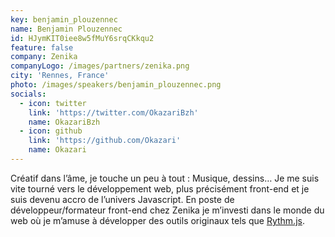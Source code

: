 ```yaml
---
key: benjamin_plouzennec
name: Benjamin Plouzennec
id: HJymKIT0iee8w5fMuY6srqCKkqu2
feature: false
company: Zenika
companyLogo: /images/partners/zenika.png
city: 'Rennes, France'
photo: /images/speakers/benjamin_plouzennec.png
socials:
  - icon: twitter
    link: 'https://twitter.com/OkazariBzh'
    name: OkazariBzh
  - icon: github
    link: 'https://github.com/Okazari'
    name: Okazari
---
```

Créatif dans l’âme, je touche un peu à tout : Musique, dessins… Je me suis vite tourné vers le développement web, plus précisément front-end et je suis devenu accro de l’univers Javascript. En poste de développeur/formateur front-end chez Zenika je m’investi dans le monde du web où je m’amuse à développer des outils originaux tels que [Rythm.js](https://okazari.github.io/Rythm.js/).